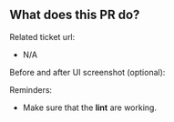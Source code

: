 What does this PR do?
- 

Related ticket url:
- N/A

Before and after UI screenshot (optional):

Reminders:

- Make sure that the **lint** are working.
